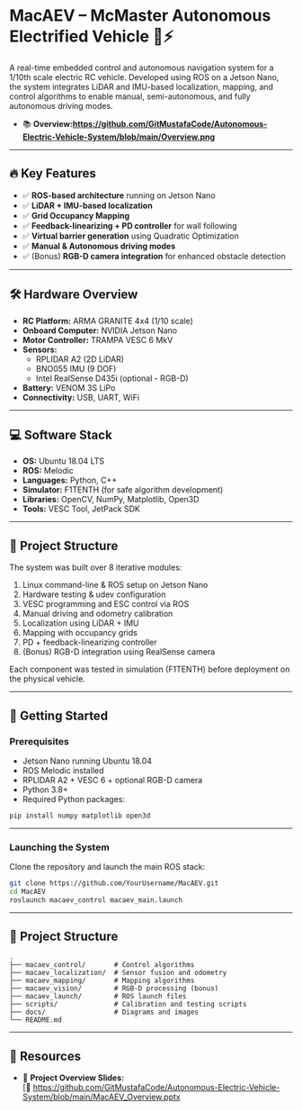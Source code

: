 # MacAEV – McMaster Autonomous Electrified Vehicle 🚗⚡

A real-time embedded control and autonomous navigation system for a 1/10th scale electric RC vehicle. Developed using ROS on a Jetson Nano, the system integrates LiDAR and IMU-based localization, mapping, and control algorithms to enable manual, semi-autonomous, and fully autonomous driving modes.

- 📚 **Overview:https://github.com/GitMustafaCode/Autonomous-Electric-Vehicle-System/blob/main/Overview.png**  
---

## 🔥 Key Features

- ✅ **ROS-based architecture** running on Jetson Nano
- ✅ **LiDAR + IMU-based localization**
- ✅ **Grid Occupancy Mapping**
- ✅ **Feedback-linearizing + PD controller** for wall following
- ✅ **Virtual barrier generation** using Quadratic Optimization
- ✅ **Manual & Autonomous driving modes**
- ✅ (Bonus) **RGB-D camera integration** for enhanced obstacle detection

---

## 🛠️ Hardware Overview

- **RC Platform:** ARMA GRANITE 4x4 (1/10 scale)
- **Onboard Computer:** NVIDIA Jetson Nano
- **Motor Controller:** TRAMPA VESC 6 MkV
- **Sensors:**
  - RPLIDAR A2 (2D LiDAR)
  - BNO055 IMU (9 DOF)
  - Intel RealSense D435i (optional - RGB-D)
- **Battery:** VENOM 3S LiPo
- **Connectivity:** USB, UART, WiFi

---

## 💻 Software Stack

- **OS:** Ubuntu 18.04 LTS
- **ROS:** Melodic
- **Languages:** Python, C++
- **Simulator:** F1TENTH (for safe algorithm development)
- **Libraries:** OpenCV, NumPy, Matplotlib, Open3D
- **Tools:** VESC Tool, JetPack SDK

---

## 🧠 Project Structure

The system was built over 8 iterative modules:

1. Linux command-line & ROS setup on Jetson Nano  
2. Hardware testing & udev configuration  
3. VESC programming and ESC control via ROS  
4. Manual driving and odometry calibration  
5. Localization using LiDAR + IMU  
6. Mapping with occupancy grids  
7. PD + feedback-linearizing controller  
8. (Bonus) RGB-D integration using RealSense camera  

Each component was tested in simulation (F1TENTH) before deployment on the physical vehicle.

---

## 🚀 Getting Started

### Prerequisites

- Jetson Nano running Ubuntu 18.04
- ROS Melodic installed
- RPLIDAR A2 + VESC 6 + optional RGB-D camera
- Python 3.8+
- Required Python packages:

```bash
pip install numpy matplotlib open3d
```

---

### Launching the System

Clone the repository and launch the main ROS stack:

```bash
git clone https://github.com/YourUsername/MacAEV.git
cd MacAEV
roslaunch macaev_control macaev_main.launch
```

---

## 📁 Project Structure

```
.
├── macaev_control/       # Control algorithms
├── macaev_localization/  # Sensor fusion and odometry
├── macaev_mapping/       # Mapping algorithms
├── macaev_vision/        # RGB-D processing (bonus)
├── macaev_launch/        # ROS launch files
├── scripts/              # Calibration and testing scripts
├── docs/                 # Diagrams and images
└── README.md
```

---

## 📄 Resources

- 🧠 **Project Overview Slides:**  
  [📎 https://github.com/GitMustafaCode/Autonomous-Electric-Vehicle-System/blob/main/MacAEV_Overview.pptx


